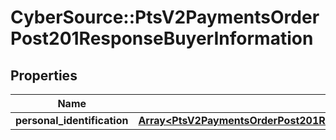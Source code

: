 # CyberSource::PtsV2PaymentsOrderPost201ResponseBuyerInformation

## Properties
Name | Type | Description | Notes
------------ | ------------- | ------------- | -------------
**personal_identification** | [**Array&lt;PtsV2PaymentsOrderPost201ResponseBuyerInformationPersonalIdentification&gt;**](PtsV2PaymentsOrderPost201ResponseBuyerInformationPersonalIdentification.md) |  | [optional] 


